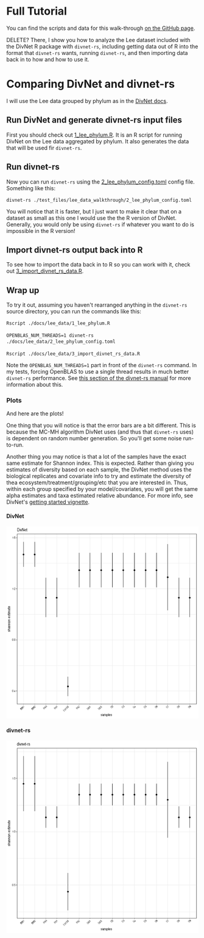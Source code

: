 # Full Tutorial

You can find the scripts and data for this walk-through [on the GitHub page](https://github.com/mooreryan/divnet-rs/tree/master/test_files/lee_data_walkthrough).

DELETE? There, I show you how to analyze the Lee dataset included with the DivNet R package with `divnet-rs`, including getting data out of R into the format that `divnet-rs` wants, running `divnet-rs`, and then importing data back in to how and how to use it.

# Comparing DivNet and divnet-rs

I will use the Lee data grouped by phylum as in the [DivNet docs](https://github.com/adw96/DivNet/blob/31e04e29e4f3c02ea07c7f35873ee6743b79170a/vignettes/getting-started.Rmd).

## Run DivNet and generate divnet-rs input files

First you should check out [1_lee_phylum.R](https://github.com/mooreryan/divnet-rs/tree/master/test_files/lee_data_walkthrough/1_lee_phylum.R). It is an R script for running DivNet on the Lee data aggregated by phylum. It also generates the data that will be used fir `divnet-rs`.

## Run divnet-rs

Now you can run `divnet-rs` using the [2_lee_phylum_config.toml](https://github.com/mooreryan/divnet-rs/tree/master/test_files/lee_data_walkthrough/2_lee_phylum_config.toml) config file. Something like this:

```
divnet-rs ./test_files/lee_data_walkthrough/2_lee_phylum_config.toml
```

You will notice that it is faster, but I just want to make it clear that on a dataset as small as this one I would use the the R version of DivNet. Generally, you would only be using `divnet-rs` if whatever you want to do is impossible in the R version!

## Import divnet-rs output back into R

To see how to import the data back in to R so you can work with it, check out [3_import_divnet_rs_data.R](https://github.com/mooreryan/divnet-rs/tree/master/test_files/lee_data_walkthrough/3_import_divnet_rs_data.R).

## Wrap up

To try it out, assuming you haven't rearranged anything in the `divnet-rs` source directory, you can run the commands like this:

```
Rscript ./docs/lee_data/1_lee_phylum.R

OPENBLAS_NUM_THREADS=1 divnet-rs ./docs/lee_data/2_lee_phylum_config.toml

Rscript ./docs/lee_data/3_import_divnet_rs_data.R
```

Note the `OPENBLAS_NUM_THREADS=1` part in front of the `divnet-rs` command. In my tests, forcing OpenBLAS to use a single thread results in much better `divnet-rs` performance. See [this section of the divnet-rs manual](./config_files.md#number-of-threads) for more information about this.

### Plots

And here are the plots!

One thing that you will notice is that the error bars are a bit different. This is because the MC-MH algorithm DivNet uses (and thus that `divnet-rs` uses) is dependent on random number generation. So you'll get some noise run-to-run.

Another thing you may notice is that a lot of the samples have the exact same estimate for Shannon index. This is expected. Rather than giving you estimates of diversity based on each sample, the DivNet method uses the biological replicates and covariate info to try and estimate the diversity of thea ecosystem/treatment/grouping/etc that you are interested in. Thus, within each group specified by your model/covariates, you will get the same alpha estimates and taxa estimated relative abundance. For more info, see DivNet's [getting started vignette](https://github.com/adw96/DivNet/blob/main/vignettes/getting-started.Rmd).

#### DivNet

![Lee phylum DivNet](./images/lee_phylum_divnet_plot.png)

#### divnet-rs

![Lee phylum divnet-rs](./images/lee_phylum_divnet_rs_plot.png)
